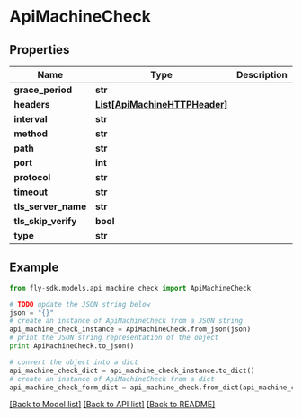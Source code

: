 # ApiMachineCheck


## Properties
Name | Type | Description | Notes
------------ | ------------- | ------------- | -------------
**grace_period** | **str** |  | [optional] 
**headers** | [**List[ApiMachineHTTPHeader]**](ApiMachineHTTPHeader.md) |  | [optional] 
**interval** | **str** |  | [optional] 
**method** | **str** |  | [optional] 
**path** | **str** |  | [optional] 
**port** | **int** |  | [optional] 
**protocol** | **str** |  | [optional] 
**timeout** | **str** |  | [optional] 
**tls_server_name** | **str** |  | [optional] 
**tls_skip_verify** | **bool** |  | [optional] 
**type** | **str** |  | [optional] 

## Example

```python
from fly-sdk.models.api_machine_check import ApiMachineCheck

# TODO update the JSON string below
json = "{}"
# create an instance of ApiMachineCheck from a JSON string
api_machine_check_instance = ApiMachineCheck.from_json(json)
# print the JSON string representation of the object
print ApiMachineCheck.to_json()

# convert the object into a dict
api_machine_check_dict = api_machine_check_instance.to_dict()
# create an instance of ApiMachineCheck from a dict
api_machine_check_form_dict = api_machine_check.from_dict(api_machine_check_dict)
```
[[Back to Model list]](../README.md#documentation-for-models) [[Back to API list]](../README.md#documentation-for-api-endpoints) [[Back to README]](../README.md)


